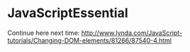 # JavaScriptEssential

Continue here next time:
http://www.lynda.com/JavaScript-tutorials/Changing-DOM-elements/81266/87540-4.html
